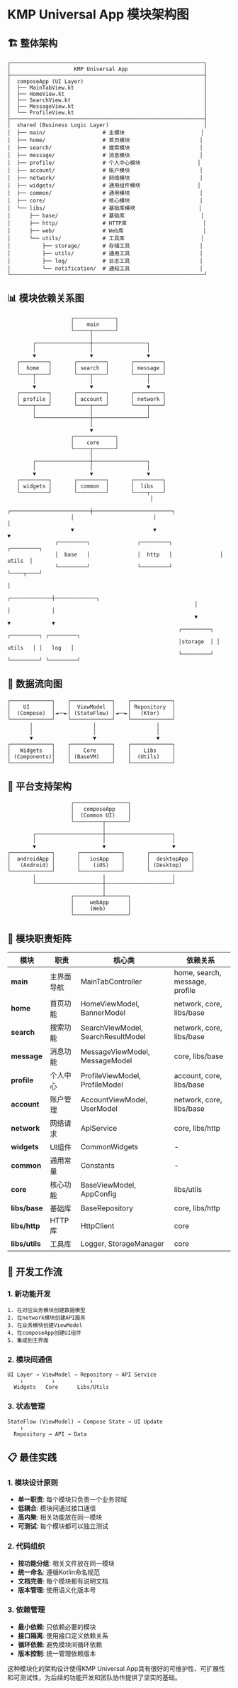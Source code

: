 # KMP Universal App 模块架构图

## 🏗️ 整体架构

```
┌─────────────────────────────────────────────────────────────┐
│                    KMP Universal App                        │
├─────────────────────────────────────────────────────────────┤
│  composeApp (UI Layer)                                      │
│  ├── MainTabView.kt                                         │
│  ├── HomeView.kt                                            │
│  ├── SearchView.kt                                          │
│  ├── MessageView.kt                                         │
│  └── ProfileView.kt                                         │
├─────────────────────────────────────────────────────────────┤
│  shared (Business Logic Layer)                              │
│  ├── main/                  # 主模块                        │
│  ├── home/                  # 首页模块                      │
│  ├── search/                # 搜索模块                      │
│  ├── message/               # 消息模块                      │
│  ├── profile/               # 个人中心模块                  │
│  ├── account/               # 账户模块                      │
│  ├── network/               # 网络模块                      │
│  ├── widgets/               # 通用组件模块                  │
│  ├── common/                # 通用模块                      │
│  ├── core/                  # 核心模块                      │
│  └── libs/                  # 基础库模块                    │
│      ├── base/              # 基础库                        │
│      ├── http/              # HTTP库                        │
│      ├── web/               # Web库                         │
│      └── utils/             # 工具库                        │
│          ├── storage/       # 存储工具                      │
│          ├── utils/         # 通用工具                      │
│          ├── log/           # 日志工具                      │
│          └── notification/  # 通知工具                      │
└─────────────────────────────────────────────────────────────┘
```

## 📊 模块依赖关系图

```
                    ┌─────────────┐
                    │    main     │
                    └─────┬───────┘
                          │
        ┌─────────────────┼─────────────────┐
        │                 │                 │
        ▼                 ▼                 ▼
   ┌─────────┐       ┌─────────┐       ┌─────────┐
   │  home   │       │ search  │       │ message │
   └────┬────┘       └────┬────┘       └────┬────┘
        │                 │                 │
        ▼                 ▼                 ▼
   ┌─────────┐       ┌─────────┐       ┌─────────┐
   │ profile │       │ account │       │ network │
   └────┬────┘       └────┬────┘       └────┬────┘
        │                 │                 │
        └─────────────────┼─────────────────┘
                          │
                          ▼
                    ┌─────────────┐
                    │    core     │
                    └─────┬───────┘
                          │
        ┌─────────────────┼─────────────────┐
        │                 │                 │
        ▼                 ▼                 ▼
   ┌─────────┐       ┌─────────┐       ┌─────────┐
   │ widgets │       │ common  │       │  libs   │
   └─────────┘       └─────────┘       └────┬────┘
                                             │
                    ┌─────────────────────────┼─────────────────────────┐
                    │                         │                         │
                    ▼                         ▼                         ▼
               ┌─────────┐               ┌─────────┐               ┌─────────┐
               │  base   │               │  http   │               │  utils  │
               └─────────┘               └─────────┘               └────┬────┘
                                                                        │
                                                           ┌─────────────┼─────────────┐
                                                           │             │             │
                                                           ▼             ▼             ▼
                                                      ┌─────────┐ ┌─────────┐ ┌─────────┐
                                                      │storage  │ │ utils   │ │   log   │
                                                      └─────────┘ └─────────┘ └─────────┘
```

## 🔄 数据流向图

```
┌─────────────┐    ┌─────────────┐    ┌─────────────┐
│    UI       │    │  ViewModel  │    │ Repository  │
│  (Compose)  │◄──►│ (StateFlow) │◄──►│   (Ktor)    │
└─────────────┘    └─────────────┘    └─────────────┘
       │                   │                   │
       │                   │                   │
       ▼                   ▼                   ▼
┌─────────────┐    ┌─────────────┐    ┌─────────────┐
│   Widgets   │    │    Core     │    │    Libs     │
│ (Components)│    │ (BaseVM)    │    │  (Utils)    │
└─────────────┘    └─────────────┘    └─────────────┘
```

## 📱 平台支持架构

```
                    ┌─────────────────┐
                    │   composeApp    │
                    │  (Common UI)    │
                    └─────────┬───────┘
                              │
        ┌─────────────────────┼─────────────────────┐
        │                     │                     │
        ▼                     ▼                     ▼
┌─────────────┐       ┌─────────────┐       ┌─────────────┐
│  androidApp │       │   iosApp    │       │  desktopApp │
│   (Android) │       │    (iOS)    │       │ (Desktop)   │
└─────────────┘       └─────────────┘       └─────────────┘
        │                     │                     │
        └─────────────────────┼─────────────────────┘
                              │
                    ┌─────────┴───────┐
                    │     webApp      │
                    │     (Web)       │
                    └─────────────────┘
```

## 🎯 模块职责矩阵

| 模块 | 职责 | 核心类 | 依赖关系 |
|------|------|--------|----------|
| **main** | 主界面导航 | MainTabController | home, search, message, profile |
| **home** | 首页功能 | HomeViewModel, BannerModel | network, core, libs/base |
| **search** | 搜索功能 | SearchViewModel, SearchResultModel | network, core, libs/base |
| **message** | 消息功能 | MessageViewModel, MessageModel | core, libs/base |
| **profile** | 个人中心 | ProfileViewModel, ProfileModel | account, core, libs/base |
| **account** | 账户管理 | AccountViewModel, UserModel | network, core, libs/base |
| **network** | 网络请求 | ApiService | core, libs/http |
| **widgets** | UI组件 | CommonWidgets | - |
| **common** | 通用常量 | Constants | - |
| **core** | 核心功能 | BaseViewModel, AppConfig | libs/utils |
| **libs/base** | 基础库 | BaseRepository | core, libs/http |
| **libs/http** | HTTP库 | HttpClient | core |
| **libs/utils** | 工具库 | Logger, StorageManager | core |

## 🚀 开发工作流

### 1. 新功能开发
```
1. 在对应业务模块创建数据模型
2. 在network模块创建API服务
3. 在业务模块创建ViewModel
4. 在composeApp创建UI组件
5. 集成到主界面
```

### 2. 模块间通信
```
UI Layer → ViewModel → Repository → API Service
    ↓         ↓           ↓
  Widgets   Core      Libs/Utils
```

### 3. 状态管理
```
StateFlow (ViewModel) → Compose State → UI Update
    ↓
  Repository → API → Data
```

## 📋 最佳实践

### 1. 模块设计原则
- **单一职责**: 每个模块只负责一个业务领域
- **低耦合**: 模块间通过接口通信
- **高内聚**: 相关功能放在同一模块
- **可测试**: 每个模块都可以独立测试

### 2. 代码组织
- **按功能分组**: 相关文件放在同一模块
- **统一命名**: 遵循Kotlin命名规范
- **文档完善**: 每个模块都有说明文档
- **版本管理**: 使用语义化版本号

### 3. 依赖管理
- **最小依赖**: 只依赖必要的模块
- **接口隔离**: 使用接口定义依赖关系
- **循环依赖**: 避免模块间循环依赖
- **版本控制**: 统一管理依赖版本

这种模块化的架构设计使得KMP Universal App具有很好的可维护性、可扩展性和可测试性，为后续的功能开发和团队协作提供了坚实的基础。
